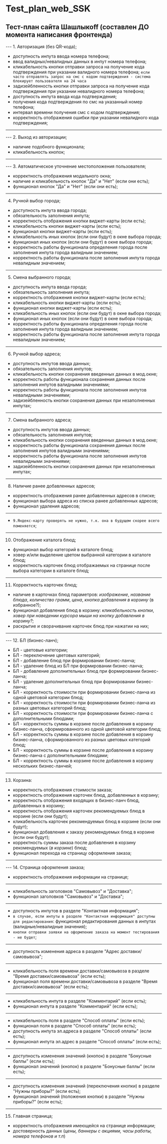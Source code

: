 # Test_plan_web_SSK
## Тест-план сайта Шашлыкоff (составлен ДО момента написания фронтенда)

--- 1. Авторизация (без QR-кода);
- доступность инпута ввода номера телефона;
- ввод валидных/невалидных данных в инпут номера телефона;
- кликабельность кнопки отправки запроса на получение кода подтверждения при указании валидного номера телефона; `если часто отправлять запрос на смс с кодом подтверждения - система блокирует пользователя на 24 часа`
- задизейбленность кнопки отправки запроса на получение кода подтверждения при указании невалидного номера телефона;
- доступность инпута ввода кода подтверждения;
- получения кода подтверждения по смс на указанный номер телефона;
- интервал времени получения смс с кодом подтверждения;
- корректность отображения ошибки при указании невалидного кода подтверждения;
---
--- 2. Выход из авторизации;
- наличие подобного функционала;
- кликабельность кнопок;
---
--- 3. Автоматическое уточнение местоположения пользователя;
- корректность отображения модального окна;
- наличие и кликабельность кнопок "Да" и "Нет" (если они есть);
- функционал кнопок "Да" и "Нет" (если они есть);
---
4. Ручной выбор города;
- доступность инпута ввода города;
- обязательность заполнения инпута;
- корректность отображения кнопки виджет-карты (если есть);
- кликабельность кнопки виджет-карты (если есть);
- функционал кнопки виджет-карты (если есть);
- кликабельность иных кнопок (если они будут) в окне выбора города;
- функционал иных кнопок (если они будут) в окне выбора города;
- корректность работы функционала определения города после заполнения инпута города валидным значением;
- корректность работы функционала после заполнения инпута города невалидным значением;
---
5. Смена выбранного города;
- доступность инпута ввода города;
- обязательность заполнения инпута;
- корректность отображения кнопки виджет-карты (если есть);
- кликабельность кнопки виджет-карты (если есть);
- функционал кнопки виджет-карты (если есть);
- кликабельность иных кнопок (если они будут) в окне выбора города;
- функционал иных кнопок (если они будут) в окне выбора города;
- корректность работы функционала определения города после заполнения инпута города валидным значением;
- корректность работы функционала после заполнения инпута города невалидным значением;
---
6. Ручной выбор адреса;
- доступность инпутов ввода данных;
- обязательность заполнения инпутов;
- кликабельность кнопки сохранения введенных данных в мод.окне;
- корректность работы функционала сохранения данных после заполнения инпутов валидными значениями;
- корректность работы функционала после заполнения инпутов невалидными значениями;
- задизейбленность кнопки сохранения данных при незаполненных инпутах;
---
7. Смена выбранного адреса;
- доступность инпутов ввода данных;
- обязательность заполнения инпутов;
- кликабельность кнопки сохранения введенных данных в мод.окне;
- корректность работы функционала сохранения данных после заполнения инпутов валидными значениями;
- корректность работы функционала после заполнения инпутов невалидными значениями;
- задизейбленность кнопки сохранения данных при незаполненных инпутах;
---
8. Наличие ранее добавленных адресов;
- корректность отображения ранее добавленных адресов в списке;
- функционал выбора адреса из списка ранее добавленных адресов;
- функционал удаления адресов;
---
- `9.Яндекс-карту проверять не нужно, т.к. она в будущем скорее всего поменяется`;
---
10. Отображение каталога блюд;
- функционал выбор категорий в каталоге блюд;
- ховер и/или выделение цветом выбранной категории в каталоге блюд;
- корректность карточек блюд отображаемых на странице после выбора категории в каталоге блюд;
---
11. Корректность карточек блюд;
- наличие в карточках блюд параметров: *изображение*, *название блюда*, *количество грамм*, *цена*, *кнопка добавления в корзину* (в избранное?);
- функционал добавления блюд в корзину: *кликабельность кнопки*, *ховер при наведении курсора мыши на кнопку добавления в корзину?*;
- раскрытие и сворачивание карточек блюд при нажатии на них;
---
--- 12. БЛ (бизнес-ланч);
- БЛ - цветовые категории;
- БЛ - переключение цветовых категорий;
- БЛ - добавление блюд при формировании бизнес-ланча;
- БЛ - удаление блюд из БЛ при формировании бизнес-ланча;
- БЛ - добавление дополнительных блюд при формировании бизнес-ланча;
- БЛ - удаление дополнительных блюд при формировании бизнес-ланча;
- БЛ - корректность стоимости при формировании бизнес-ланча из одной цветовой категории блюд;
- БЛ - корректность стоимости при формировании бизнес-ланча из разных цветовых категорий блюд;
- БЛ - корректность стоимости при формировании бизнес-ланча с дополнительными блюдами;
- БЛ - корректность суммы в корзине после добавления в корзину бизнес-ланча, сформированного из одной цветовой категории блюд;
- БЛ - корректность суммы в корзине после добавления в корзину бизнес-ланча, сформированного из разных цветовых категорий блюд;
- БЛ - корректность суммы в корзине после добавления в корзину бизнес-ланча с дополнительными блюдами;
- БЛ - корректность суммы в корзине после добавления в корзину нескольких бизнес-ланчей;
---
13. Корзина:
- корректность отображения стоимости заказа;
- корректность отображения карточек блюд, добавленных в корзину;
- корректность отображения входящих в бизнес-ланч блюд, добавленных в корзину;
- корректность отображения карточек рекомендуемых блюд в корзине (если они будут);
- кликабельность карточек рекомендуемых блюд в корзине (если они будут);
- функционал добавления к заказу рекомендуемых блюд в корзине (если они будут);
- корректность суммы заказа после добавления в корзину рекомендуемых (*в корзине*) блюд;
- функционал перехода на страницу оформления заказа;
---
--- 14. Страница оформления заказа;
- корректность отображения информации на странице;
---
- кликабельность заголовков "Самовывоз" и "Доставка";
- функционал заголовков "Самовывоз" и "Доставка";
---
- доступность инпутов в разделе "Контактная информация";
- `в случае, если инпуты в разделе "Контактная информация" доступны для редактирования`: функционал редактирования данных в инпутах (валидные/невалидные значения);
- `кнопки отправки заявки на оформление заказа на момент тестирования - не будет`;
---
- доступность изменения адреса в разделе "Адрес доставки/самовывоза";
---
- кликабельность поля времени доставки/самовывоза в разделе "Время доставки/самовывоза" (если есть);
- функционал поля времени доставки/самовывоза в разделе "Время доставки/самовывоза" (если есть);
---
- кликабельность инпута в разделе "Комментарий" (если есть);
- функционал инпута в разделе "Комментарий" (если есть);
---
- кликабельность поля в разделе "Способ оплаты" (если есть);
- функционал поля в разделе "Способ оплаты" (если есть);
- доступность инпута эл.адреса в разделе "Способ оплаты" (если есть);
- функционал инпута эл.адрес в разделе "Способ оплаты" (если есть);
---
- доступность изменения значений (кнопок) в разделе "Бонусные баллы" (если есть);
- функционал значений (кнопок) в разделе "Бонусные баллы" (если есть);
---
- доступность изменения значений (переключения кнопки) в разделе "Нужны приборы?" (если есть);
- функционал значений (положения кнопки) в разделе "Нужны приборы?" (если есть);
---
15. Главная страница;
- корректность отображения имеющейся на странице информации;
- достоверность данных (*цены, баннеры с акциями, часы работы, номера телефонов и т.п*)

